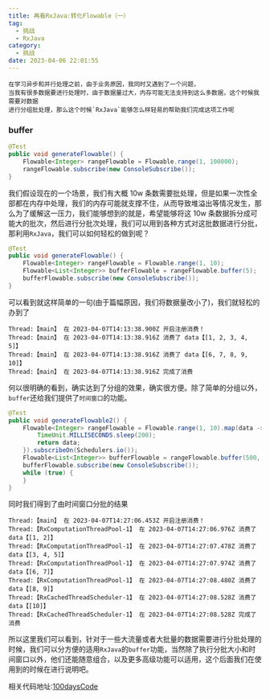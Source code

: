 ```yaml
---
title: 再看RxJava:转化Flowable（一）
tag:
  - 挑战
  - RxJava
category:
  - 挑战
date: 2023-04-06 22:01:55
---
```


    在学习异步和并行处理之前，由于业务原因，我同时又遇到了一个问题，
    当我有很多数据要进行处理时，由于数据量过大，内存可能无法支持到这么多数据，这个时候我需要对数据
    进行分组批处理，那么这个时候`RxJava`能够怎么样轻易的帮助我们完成这项工作呢

### buffer

```java
@Test
public void generateFlowable() {
    Flowable<Integer> rangeFlowable = Flowable.range(1, 100000);
    rangeFlowable.subscribe(new ConsoleSubscribe());
}
```

我们假设现在的一个场景，我们有大概 10w 条数需要批处理，但是如果一次性全部都在内存中处理，我们的内存可能就支撑不住，从而导致堆溢出等情况发生，那么为了缓解这一压力，我们能够想到的就是，希望能够将这 10w 条数据拆分成可能大的批次，然后进行分批次处理，我们可以用到各种方式对这批数据进行分批，那利用`RxJava`，我们可以如何轻松的做到呢？

```java
@Test
public void generateFlowable() {
    Flowable<Integer> rangeFlowable = Flowable.range(1, 10);
    Flowable<List<Integer>> bufferFlowable = rangeFlowable.buffer(5);
    bufferFlowable.subscribe(new ConsoleSubscribe());
}
```

可以看到就这样简单的一句(由于篇幅原因，我们将数据量改小了)，我们就轻松的办到了

```console
Thread:【main】 在 2023-04-07T14:13:38.900Z 开启注册消费！
Thread:【main】 在 2023-04-07T14:13:38.916Z 消费了 data【[1, 2, 3, 4, 5]】
Thread:【main】 在 2023-04-07T14:13:38.916Z 消费了 data【[6, 7, 8, 9, 10]】
Thread:【main】 在 2023-04-07T14:13:38.916Z 完成了消费
```

何以很明确的看到，确实达到了分组的效果，确实很方便。除了简单的分组以外，`buffer`还给我们提供了`时间窗口`的功能。

```java
@Test
public void generateFlowable2() {
    Flowable<Integer> rangeFlowable = Flowable.range(1, 10).map(data -> {
        TimeUnit.MILLISECONDS.sleep(200);
        return data;
    }).subscribeOn(Schedulers.io());
    Flowable<List<Integer>> bufferFlowable = rangeFlowable.buffer(500, TimeUnit.MILLISECONDS);
    bufferFlowable.subscribe(new ConsoleSubscribe());
    while (true) {
    }
}
```

同时我们得到了由时间窗口分批的结果

```console
Thread:【main】 在 2023-04-07T14:27:06.453Z 开启注册消费！
Thread:【RxComputationThreadPool-1】 在 2023-04-07T14:27:06.976Z 消费了 data【[1, 2]】
Thread:【RxComputationThreadPool-1】 在 2023-04-07T14:27:07.478Z 消费了 data【[3, 4, 5]】
Thread:【RxComputationThreadPool-1】 在 2023-04-07T14:27:07.974Z 消费了 data【[6, 7]】
Thread:【RxComputationThreadPool-1】 在 2023-04-07T14:27:08.480Z 消费了 data【[8, 9]】
Thread:【RxCachedThreadScheduler-1】 在 2023-04-07T14:27:08.528Z 消费了 data【[10]】
Thread:【RxCachedThreadScheduler-1】 在 2023-04-07T14:27:08.528Z 完成了消费

```

所以这里我们可以看到，针对于一些大流量或者大批量的数据需要进行分批处理的时候，我们可以分方便的适用`RxJava`的`buffer`功能，当然除了执行分批大小和时间窗口以外，他们还能随意组合，以及更多高级功能可以适用，这个后面我们在使用到的时候在进行说明吧。

相关代码地址:[100daysCode](https://github.com/dgjungleP/100days-code-round1)
